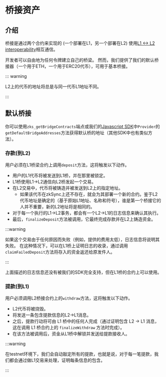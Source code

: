 # 桥接资产

## 介绍

桥接是通过两个合约来实现的
(一个部署在L1，另一个部署在L2)
使用[L1 <-> L2 interoperability](./l1-l2-interop.md)相互通信。

开发者可以自由地为任何令牌建立自己的桥梁。
然而，我们提供了我们的默认桥接器（一个用于ETH，一个用于ERC20代币），可用于基本桥接。

::: warning

L2上的代币的地址将总是与同一代币L1地址不同。

:::

## 默认桥接

你可以使用`zks_getBridgeContracts`端点或我们的[Javascript SDK](.../.../api/js/)中`Provider`的`getDefaultBridgeAddresses`方法获得默认桥的地址（其他SDK中也有类似方法）。

### 存款(到L2)

用户必须在L1桥梁合约上调用`deposit`方法，这将触发以下动作。

- 用户的L1代币将被发送到L1桥，并在那里被锁定。
- L1桥使用L1->L2通信向L2桥发起一个交易。
- 在L2交易中，代币将被铸造并被发送到L2上的指定地址。
  - 如果该代币在zkSync上还不存在，就会为其部署一个新的合约。鉴于L2代币地址是确定的（基于原始L1地址、名称和符号），谁是第一个桥接它的人并不重要，新的L2地址将是相同的。
- 对于每一个执行的L1->L2事务，都会有一个L2->L1的日志信息来确认其执行。
- 最后，`finalizeDeposit`方法被调用，它最终完成存款并在L2上铸造资金。

:::warning

如果这个交易由于任何原因而失败（例如，提供的费用太低），日志信息将说明其失败。
在这种情况下，可以在L1桥上证明日志的收录，通过调用`claimFailedDeposit`方法将存入的资金返还给原发件人。

:::

上面描述的日志信息还没有被我们的SDK完全支持，但在L1桥的合约上可以使用。

### 提款(到L1)

用户必须调用L2桥接合约上的`withdraw`方法，这将触发以下动作。

- L2代币将被烧毁。
- 将发送一条包含提款信息的L2->L1消息。
- 之后，提款行动将可由 L1 桥中的任何人完成（通过证明包含 L2 -> L1 消息，这在调用 L1 桥合约上的 `finalizeWithdraw` 方法时完成）。
- 在该方法被调用后，资金从L1桥中解锁并发送给提款接收人。

:::warning

在testnet环境下，我们会自动敲定所有的提款，也就是说，对于每一笔提款，我们都会通过做L1交易来处理，证明每条信息的包含。

:::
